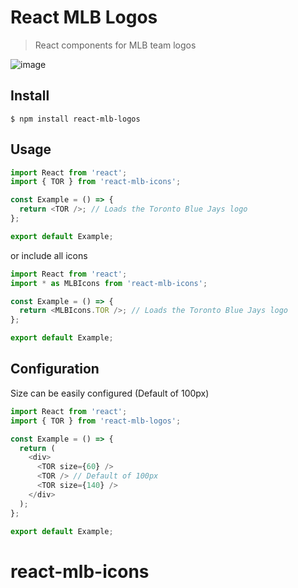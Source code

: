 # React MLB Logos



> React components for MLB team logos

![image](https://user-images.githubusercontent.com/11506653/74988213-3d6abc00-540b-11ea-9a5e-328b15059f46.png)

## Install

```shell
$ npm install react-mlb-logos
```

## Usage

```js
import React from 'react';
import { TOR } from 'react-mlb-icons';

const Example = () => {
  return <TOR />; // Loads the Toronto Blue Jays logo
};

export default Example;
```

or include all icons

```js
import React from 'react';
import * as MLBIcons from 'react-mlb-icons';

const Example = () => {
  return <MLBIcons.TOR />; // Loads the Toronto Blue Jays logo
};

export default Example;
```

## Configuration

Size can be easily configured (Default of 100px)

```js
import React from 'react';
import { TOR } from 'react-mlb-logos';

const Example = () => {
  return (
    <div>
      <TOR size={60} />
      <TOR /> // Default of 100px
      <TOR size={140} />
    </div>
  );
};

export default Example;
```
# react-mlb-icons
